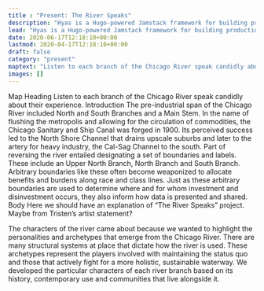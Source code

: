 ```yaml
---
title : "Present: The River Speaks"
description: "Hyas is a Hugo-powered Jamstack framework for building production-ready websites faster."
lead: "Hyas is a Hugo-powered Jamstack framework for building production-ready websites faster."
date: 2020-06-17T12:18:10+00:00
lastmod: 2020-04-17T12:18:10+00:00
draft: false
category: "present"
maptext: "Listen to each branch of the Chicago River speak candidly about their experience."
images: []
---
```

Map Heading
Listen to each branch of the Chicago River speak candidly about their experience.
Introduction
The pre-industrial span of the Chicago River included North and South Branches and a Main Stem. In the name of flushing the metropolis and allowing for the circulation of commodities, the Chicago Sanitary and Ship Canal was forged in 1900. Its perceived success led to the North Shore Channel that drains upscale suburbs and later to the artery for heavy industry, the Cal-Sag Channel to the south. Part of reversing the river entailed designating a set of boundaries and labels. These include an Upper North Branch, North Branch and South Branch. Arbitrary boundaries like these often become weaponized to allocate benefits and burdens along race and class lines. Just as these arbitrary boundaries are used to determine where and for whom investment and disinvestment occurs, they also inform how data is presented and shared.
Body
Here we should have an explanation of “The River Speaks” project.  Maybe from Tristen’s artist statement?

The characters of the river came about because we wanted to highlight the personalities and archetypes that emerge from the Chicago River. There are many structural systems at place that dictate how the river is used. These archetypes represent the players involved with maintaining the status quo and those that actively fight for a more holistic, sustainable waterway. We developed the particular characters of each river branch based on its history, contemporary use and communities that live alongside it.